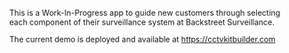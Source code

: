 This is a Work-In-Progress app to guide new customers through selecting each component of their surveillance system at Backstreet Surveillance. 

The current demo is deployed and available at https://cctvkitbuilder.com
